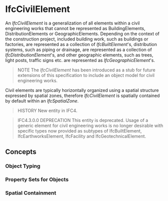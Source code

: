 # IfcCivilElement

An _IfcCivilElement_ is a generalization of all elements within a civil engineering works that cannot be represented as BuildingElements, DistributionElements or GeographicElements. Depending on the context of the construction project, included building work, such as buildings or factories, are represented as a collection of _IfcBuiltElement_'s, distribution systems, such as piping or drainage, are represented as a collection of _IfcDistributionElement_'s, and other geographic elements, such as trees, light posts, traffic signs etc. are represented as _IfcGeographicElement_'s.
<!-- end of short definition -->

> NOTE The _IfcCivilElement_ has been introduced as a stub for future extensions of this specification to include an object model for civil engineering works.

Civil elements are typically horizontally organized using a spatial structure expressed by spatial zones, therefore _IfcCivilElement_ is spatially contained by default within an _IfcSpatialZone_.

> HISTORY New entity in IFC4.

> IFC4.3.0.0 DEPRECATION This entity is deprecated. Usage of a generic element for civil engineering works is no longer desirable with specific types now provided as subtypes of IfcBuiltElement, IfcEarthworksElement, IfcFacility and IfcGeotechnicalElement.

## Concepts

### Object Typing



### Property Sets for Objects



### Spatial Containment



